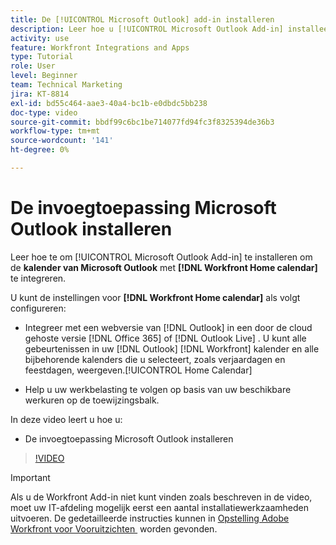 ```yaml
---
title: De [!UICONTROL Microsoft Outlook] add-in installeren
description: Leer hoe u [!UICONTROL Microsoft Outlook Add-in] installeert om de Microsoft Outlook-kalender te integreren met de Workfront Home-kalender.
activity: use
feature: Workfront Integrations and Apps
type: Tutorial
role: User
level: Beginner
team: Technical Marketing
jira: KT-8814
exl-id: bd55c464-aae3-40a4-bc1b-e0dbdc5bb238
doc-type: video
source-git-commit: bbdf99c6bc1be714077fd94fc3f8325394de36b3
workflow-type: tm+mt
source-wordcount: '141'
ht-degree: 0%

---
```


# De invoegtoepassing Microsoft Outlook installeren

Leer hoe te om [!UICONTROL Microsoft Outlook Add-in] te installeren om de **kalender van Microsoft Outlook** met **[!DNL Workfront Home calendar]** te integreren.

U kunt de instellingen voor **[!DNL Workfront Home calendar]** als volgt configureren:

* Integreer met een webversie van [!DNL Outlook] in een door de cloud gehoste versie [!DNL Office 365] of [!DNL Outlook Live] . U kunt alle gebeurtenissen in uw [!DNL Outlook] [!DNL Workfront] kalender en alle bijbehorende kalenders die u selecteert, zoals verjaardagen en feestdagen, weergeven.[!UICONTROL Home Calendar]

* Help u uw werkbelasting te volgen op basis van uw beschikbare werkuren op de toewijzingsbalk.


In deze video leert u hoe u:

* De invoegtoepassing Microsoft Outlook installeren

>[!VIDEO](https://video.tv.adobe.com/v/335115/?quality=12&learn=on&enablevpops=1)

>[!IMPORTANT]
>
>Als u de Workfront Add-in niet kunt vinden zoals beschreven in de video, moet uw IT-afdeling mogelijk eerst een aantal installatiewerkzaamheden uitvoeren. De gedetailleerde instructies kunnen in [&#x200B; Opstelling Adobe Workfront voor Vooruitzichten &#x200B;](https://experienceleague.adobe.com/docs/workfront/using/adobe-workfront-integrations/workfront-for-outlook/set-up-workfront-for-outlook.html) worden gevonden.

